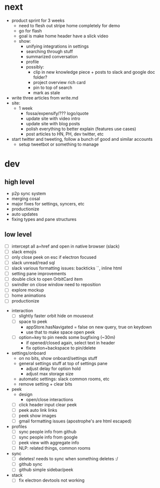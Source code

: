 # next

* product sprint for 3 weeks
  * need to flesh out stripe home completely for demo
  * go for flash
  * goal is make home header have a slick video
  * show:
    * unifying integrations in settings
    * searching through stuff
    * summarized conversation
    * profile
    * possibly:
      * clip in new knowledge piece + posts to slack and google doc folder?
      * project overview rich card
      * pin to top of search
      * mark as stale
* write three articles from write.md
* site:
  * 1 week
    * fossa/expensify/??? logo/quote
    * update site with video intro
    * update site with blog posts
    * polish everything to better explain (features use cases)
    * post articles to HN, PH, dev twitter, etc
* start twitter and tweeting, follow a bunch of good and similar accounts
  * setup tweetbot or something to manage

# dev

## high level

* p2p sync system
* merging cosal
* major fixes for settings, syncers, etc
* productionize
* auto updates
* fixing types and pane structures

## low level

* [ ] intercept all a=href and open in native browser (slack)
* [ ] slack emojis
* [ ] only close peek on esc if electron focused
* [ ] slack unread/read sql
* [ ] slack various formatting issues: backticks ``, inline html
* [ ] setting pane improvements
* [ ] double click to open OrbitCard item
* [ ] swindler on close window need to reposition
* [ ] explore mockup
* [ ] home animations
* [ ] productionize
* interaction
  * [ ] slightly faster orbit hide on mouseout
  * [ ] space to peek
    * appStore.hasNavigated = false on new query, true on keydown
    * use that to make space open peek
  * [ ] option+key to pin needs some bugfixing (~30m)
    * if opened/closed again, select text in header
    * fix option+backspace to pin/delete
* settings/onboard
  * on no bits, show onboard/settings stuff
  * general settings stuff at top of settings pane
    * adjust delay for option hold
    * adjust max storage size
  * automatic settings: slack common rooms, etc
  * remove setting + clear bits
* peek
  * design
    * open/close interactions
  * [ ] click header input clear peek
  * [ ] peek auto link links
  * [ ] peek show images
  * [ ] gmail formatting issues (apostrophe's are html escaped)
* profiles
  * [ ] sync people info from github
  * [ ] sync people info from google
  * [ ] peek view with aggregate info
  * [ ] NLP: related things, common rooms
* sync
  * [ ] deletes! needs to sync when something deletes :/
  * [ ] github sync
  * [ ] github simple sidebar/peek
* stack
  * [ ] fix electron devtools not working

